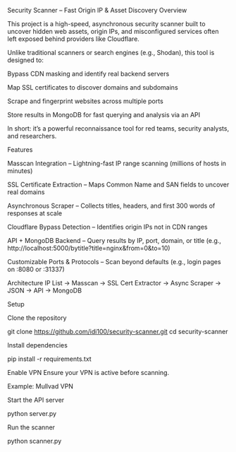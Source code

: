 Security Scanner – Fast Origin IP & Asset Discovery
Overview

This project is a high-speed, asynchronous security scanner built to uncover hidden web assets, origin IPs, and misconfigured services often left exposed behind providers like Cloudflare.

Unlike traditional scanners or search engines (e.g., Shodan), this tool is designed to:

Bypass CDN masking and identify real backend servers

Map SSL certificates to discover domains and subdomains

Scrape and fingerprint websites across multiple ports

Store results in MongoDB for fast querying and analysis via an API

In short: it’s a powerful reconnaissance tool for red teams, security analysts, and researchers.

Features

Masscan Integration – Lightning-fast IP range scanning (millions of hosts in minutes)

SSL Certificate Extraction – Maps Common Name and SAN fields to uncover real domains

Asynchronous Scraper – Collects titles, headers, and first 300 words of responses at scale

Cloudflare Bypass Detection – Identifies origin IPs not in CDN ranges

API + MongoDB Backend – Query results by IP, port, domain, or title (e.g., http://localhost:5000/bytitle?title=nginx&from=0&to=10)

Customizable Ports & Protocols – Scan beyond defaults (e.g., login pages on :8080 or :31337)

Architecture
IP List → Masscan → SSL Cert Extractor → Async Scraper → JSON → API → MongoDB

Setup

Clone the repository

git clone https://github.com/idi100/security-scanner.git
cd security-scanner


Install dependencies

pip install -r requirements.txt


Enable VPN
Ensure your VPN is active before scanning.

Example: Mullvad VPN

Start the API server

python server.py


Run the scanner

python scanner.py
